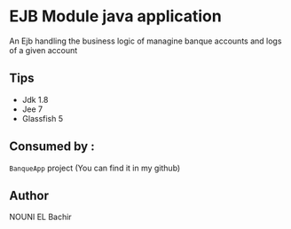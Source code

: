 # EJB Module java application
An Ejb handling the business logic of managine banque accounts and logs of a given account

## Tips
- Jdk 1.8
- Jee 7
- Glassfish 5

## Consumed by :
`BanqueApp` project (You can find it in my github) 

## Author
NOUNI EL Bachir